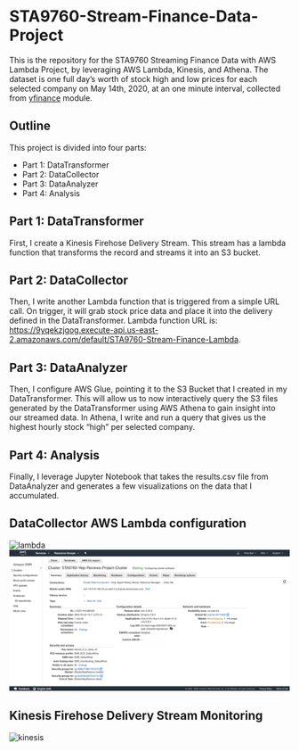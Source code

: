 # STA9760-Stream-Finance-Data-Project
This is the repository for the STA9760 Streaming Finance Data with AWS Lambda Project, by leveraging AWS Lambda, Kinesis, and Athena. The dataset is one full day’s worth of stock high and low prices for each selected company on May 14th, 2020, at an one minute interval, collected from [yfinance](https://pypi.org/project/yfinance/) module.

## Outline
This project is divided into four parts:
- Part 1: DataTransformer
- Part 2: DataCollector
- Part 3: DataAnalyzer
- Part 4: Analysis

## Part 1: DataTransformer
First, I create a Kinesis Firehose Delivery Stream. This stream has a lambda function that transforms the record and streams it into an S3 bucket. 

## Part 2: DataCollector
Then, I write another Lambda function that is triggered from a simple URL call. On trigger, it will grab stock price data and place it into the delivery defined in the DataTransformer. Lambda function URL is: https://9yqekzjgog.execute-api.us-east-2.amazonaws.com/default/STA9760-Stream-Finance-Lambda.

## Part 3: DataAnalyzer
Then, I configure AWS Glue, pointing it to the S3 Bucket that I created in my DataTransformer. This will allow us to now interactively query the S3 files generated by the DataTransformer using AWS Athena to gain insight into our streamed data. In Athena, I write and run a query that gives us the highest hourly stock “high” per selected company.

## Part 4: Analysis
Finally, I leverage Jupyter Notebook that takes the results.csv file from DataAnalyzer and generates a few visualizations on the data that I accumulated. 

## DataCollector AWS Lambda configuration 
![lambda](https://github.com/yb19/STA9760-Stream-Finance-Data-Project/tree/master/assets/lambda.png?raw=true)
![cluster](https://github.com/yb19/STA9760-Yelp-Reviews-Project/blob/master/assets/cluster.png?raw=true)

## Kinesis Firehose Delivery Stream Monitoring
![kinesis](https://github.com/yb19/STA9760-Stream-Finance-Data-Project/tree/master/assets/kinesis.png?raw=true)
